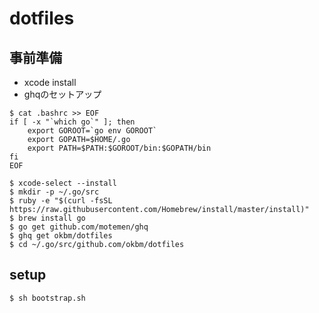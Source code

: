 # dotfiles

## 事前準備
- xcode install
- ghqのセットアップ

```
$ cat .bashrc >> EOF
if [ -x "`which go`" ]; then
    export GOROOT=`go env GOROOT`
    export GOPATH=$HOME/.go
    export PATH=$PATH:$GOROOT/bin:$GOPATH/bin
fi
EOF

$ xcode-select --install
$ mkdir -p ~/.go/src
$ ruby -e "$(curl -fsSL https://raw.githubusercontent.com/Homebrew/install/master/install)"
$ brew install go
$ go get github.com/motemen/ghq
$ ghq get okbm/dotfiles
$ cd ~/.go/src/github.com/okbm/dotfiles
```

## setup

```
$ sh bootstrap.sh
```

